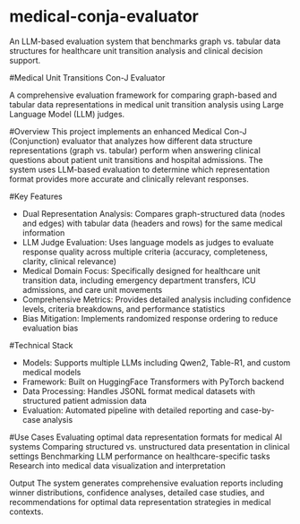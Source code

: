 # medical-conja-evaluator
An LLM-based evaluation system that benchmarks graph vs. tabular data structures for healthcare unit transition analysis and clinical decision support.

#Medical Unit Transitions Con-J Evaluator

A comprehensive evaluation framework for comparing graph-based and tabular data representations in medical unit transition analysis using Large Language Model (LLM) judges.

#Overview
This project implements an enhanced Medical Con-J (Conjunction) evaluator that analyzes how different data structure representations (graph vs. tabular) perform when answering clinical questions about patient unit transitions and hospital admissions. The system uses LLM-based evaluation to determine which representation format provides more accurate and clinically relevant responses.

#Key Features
- Dual Representation Analysis: Compares graph-structured data (nodes and edges) with tabular data (headers and rows) for the same medical information
- LLM Judge Evaluation: Uses language models as judges to evaluate response quality across multiple criteria (accuracy, completeness, clarity, clinical relevance)
- Medical Domain Focus: Specifically designed for healthcare unit transition data, including emergency department transfers, ICU admissions, and care unit movements
- Comprehensive Metrics: Provides detailed analysis including confidence levels, criteria breakdowns, and performance statistics
- Bias Mitigation: Implements randomized response ordering to reduce evaluation bias

#Technical Stack
- Models: Supports multiple LLMs including Qwen2, Table-R1, and custom medical models
- Framework: Built on HuggingFace Transformers with PyTorch backend
- Data Processing: Handles JSONL format medical datasets with structured patient admission data
- Evaluation: Automated pipeline with detailed reporting and case-by-case analysis

#Use Cases
Evaluating optimal data representation formats for medical AI systems
Comparing structured vs. unstructured data presentation in clinical settings
Benchmarking LLM performance on healthcare-specific tasks
Research into medical data visualization and interpretation

Output
The system generates comprehensive evaluation reports including winner distributions, confidence analyses, detailed case studies, and recommendations for optimal data representation strategies in medical contexts.
